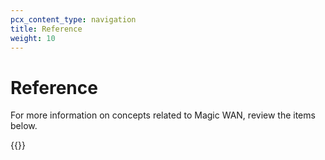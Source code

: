 ```yaml
---
pcx_content_type: navigation
title: Reference
weight: 10
---
```


# Reference

For more information on concepts related to Magic WAN, review the items below.

{{<directory-listing>}}
